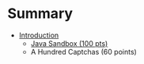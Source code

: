# Summary

* [Introduction](README.md)
   * [Java Sandbox (100 pts)](java_sandbox_100_pts.md)
   * A Hundred Captchas (60 points)

